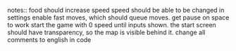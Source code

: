 notes::
food should increase speed
speed should be able to be changed in settings
enable fast moves, which should queue moves.
get pause on space to work
start the game with 0 speed until inputs shown.
the start screen should have transparency, so the map is visible behind it.
change all comments to english in code
